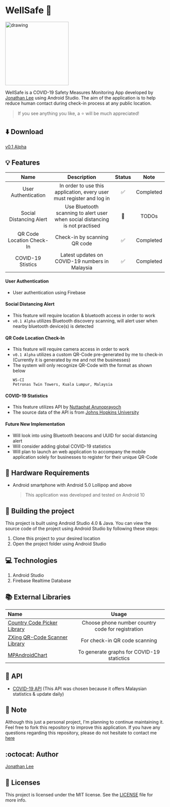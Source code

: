 # WellSafe :blue_heart:
[<img src="https://github.com/jonathanlee06/WellSafe/blob/master/app/src/main/res/drawable/wellsafe.png" alt="drawing" width="200"/>](https://github.com/jonathanlee06/WellSafe/blob/master/app/src/main/res/drawable/wellsafe.png)
<!--- ![alt text](https://github.com/jonathanlee06/WellSafe/blob/master/app/src/main/res/drawable/wellsafe.png =200x200) --->
WellSafe is a COVID-19 Safety Measures Monitoring App developed by [Jonathan Lee](https://www.github.com/jonathanlee06) using Android Studio. The aim of the application is to help reduce human contact during check-in process at any public location.


> If you see anything you like, a :star: will be much appreciated!

## :arrow_down: Download
[v0.1 Alpha](https://github.com/jonathanlee06/WellSafe/releases/tag/v0.1-alpha)

## :bulb: Features
| Name | Description | Status | Note |
| :-------------: | :----------: | :-------------: | :----------: |
| User Authentication | In order to use this application, every user must register and log in | :white_check_mark: | Completed |
| Social Distancing Alert | Use Bluetooth scanning to alert user when social distancing is not practised | :arrows_counterclockwise: | TODOs |
| QR Code Location Check-In | Check-in by scanning QR code |:white_check_mark: | Completed |
| COVID-19 Stistics | Latest updates on COVID-19 numbers in Malaysia | :white_check_mark: | Completed |

#### User Authentication
* User authentication using Firebase

#### Social Distancing Alert
* This feature will require location & bluetooth access in order to work
* `v0.1 Alpha` utilizes Bluetooth discovery scanning, will alert user when nearby bluetooth device(s) is detected

#### QR Code Location Check-In
* This feature will require camera access in order to work
* `v0.1 Alpha` utilizes a custom QR-Code pre-generated by me to check-in (Currently it is generated by me and not the businesses)
* The system will only recognize QR-Code with the format as shown below
    ```
    WS-CI
    Petronas Twin Towers, Kuala Lumpur, Malaysia
    ```

#### COVID-19 Statistics
* This feature utilizes API by [Nuttaphat Arunoprayoch](https://github.com/nat236919)
* The source data of the API is from [Johns Hopkins University](https://github.com/CSSEGISandData/COVID-19)

#### Future New Implementation
* Will look into using Bluetooth beacons and UUID for social distancing alert
* Will consider adding global COVID-19 statistics
* Will plan to launch an web application to accompany the mobile application solely for businesses to register for their unique QR-Code 


## :iphone: Hardware Requirements
* Android smartphone with Android 5.0 Lollipop and above
    >This application was developed and tested on Android 10



## :hammer: Building the project
This project is built using Android Studio 4.0 & Java. You can view the source code of the project using Android Studio by following these steps:
1. Clone this project to your desired location
2. Open the project folder using Android Studio

## :computer: Technologies
1. Android Studio
2. Firebase Realtime Database

## :books: External Libraries

| Name                                                                              | Usage                                               |
| :-------------                                                                    | :----------:                                        |
|  [Country Code Picker Library](https://github.com/hbb20/CountryCodePickerProject) | Choose phone number country code for registration   |
|  [ZXing QR-Code Scanner Library](https://github.com/zxing/zxing)                  | For check-in QR code scanning                       |
|  [MPAndroidChart](https://github.com/PhilJay/MPAndroidChart)                      | To generate graphs for COVID-19 statictics          |

## :briefcase: API
* [COVID-19 API](https://github.com/nat236919/covid19-api) (This API was chosen because it offers Malaysian statistics & update daily)

## :page_with_curl: Note
Although this just a personal project, I'm planning to continue maintaining it. Feel free to fork this repository to improve this application. If you have any questions regarding this repository, please do not hesitate to contact me [here](mailto:jonathanlee06@outlook.com)

## :octocat: Author
[Jonathan Lee](https://github.com/jonathanlee06)

## :bookmark_tabs: Licenses
This project is licensed under the MIT license. See the [LICENSE](https://github.com/jonathanlee06/WellSafe/blob/master/LICENSE) file for more info.
